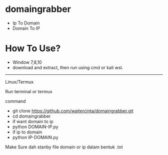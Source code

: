 # domaingrabber

- Ip To Domain
- Domain To IP

# How To Use?

- Window 7,8,10
- download and extract, then run using cmd or kali wsl.

------------------

Linux/Termux

Run terminal or termux 

command

- git clone https://github.com/waitercinta/domaingrabber.git
- cd domaingrabber
- if want domain to ip 
- python DOMAIN-IP.py 
- if ip to domain 
- python IP-DOMAIN.py

Make Sure dah stanby file domain or ip dalam bentuk .txt
